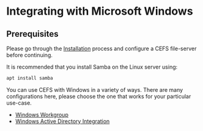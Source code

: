# Integrating with Microsoft Windows

## Prerequisites

Please go through the [Installation](../install/index.md) process
and configure a CEFS file-server before continuing.

It is recommended that you install Samba on the Linux server using:

``` bash
apt install samba
```

You can use CEFS with Windows in a variety of ways. There are many
configurations here, please choose the one that works for your
particular use-case.

- [Windows Workgroup](workgroup.md)
- [Windows Active Directory Integration](active-directory.md)

